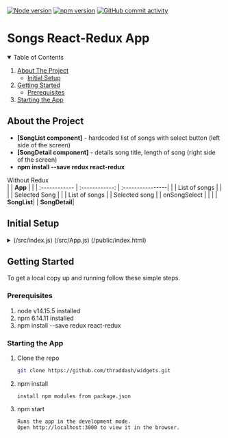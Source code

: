 [![Node version][node-shield]][node-url]
[![npm version][npm-shield]][npm-url]
[![GitHub commit activity][commits-shield]][commits-url]

# Songs React-Redux App

<!-- TABLE OF CONTENTS -->
<details open="open">
  <summary>Table of Contents</summary>
  <ol>
    <li>
      <a href="#about-the-project">About The Project</a>
      <ul>
        <li><a href="#initial-setup">Initial Setup</a></li>
      </ul>
    </li>
    <li>
      <a href="#getting-started">Getting Started</a>
      <ul>
        <li><a href="#prerequisites">Prerequisites</a></li>
      </ul>
    </li>
    <li><a href="#starting-the-app">Starting the App</a></li>

  </ol>
</details>

## About the Project
- <b>[SongList component]</b> - hardcoded list of songs with select button (left side of the screen) 
- <b>[SongDetail component]</b> - details song title, length of song (right side of the screen) 
- <b>npm install --save redux react-redux</b>  

Without Redux  
|                |   <b>App</b>   |                  |
| :------------  | :------------: | :----------------|
|                | List of songs  |                  |
|                | Selected Song  |                  |
| List of songs  |                | Selected song    |
| onSongSelect   |                |                  |
| <b>SongList</b>|                | <b>SongDetail</b>|

## Initial Setup
<details>
  <summary>(/src/index.js) (/src/App.js) (/public/index.html)</summary>
  
### /src/index.js
```node
import React from 'react';
import ReactDOM from 'react-dom';
import App from './components/App';

ReactDOM.render(<App />, document.querySelector('#root'));
```

### /src/components/App.js (Create functional App component)
 ```node
import React from 'react';

const App = () => {
    return <div>App</div>;
};

export default App;
```

### /public/index.html add stylesheet semantic ui css
https://cdnjs.com/libraries/semantic-ui
```node
<link rel="stylesheet" href="https://cdnjs.cloudflare.com/ajax/libs/semantic-ui/2.4.1/semantic.min.css" />
```
</details>

<!-- GETTING STARTED -->
## Getting Started
To get a local copy up and running follow these simple steps.

### Prerequisites
1. node v14.15.5 installed
2. npm 6.14.11 installed
3. npm install --save redux react-redux
 
### Starting the App

1. Clone the repo
   ```sh
   git clone https://github.com/thraddash/widgets.git
   ```
2. npm install
   ```
   install npm modules from package.json
   ```
3. npm start
   ```
   Runs the app in the development mode.
   Open http://localhost:3000 to view it in the browser.
   ``` 
  
<!-- MARKDOWN LINKS & IMAGES -->
[node-shield]: https://img.shields.io/badge/node-v14.15.5-blue
[node-url]: https://nodejs.org/
[npm-shield]: https://img.shields.io/badge/npm-v6.14.11-orange
[npm-url]: https://www.npmjs.com/package/npm-install
[commits-shield]: https://img.shields.io/badge/commits-21-green.svg
[commits-url]: https://img.shields.io/github/commit-activity/y/thraddash/songs
[product-screenshot]: /src/images/

